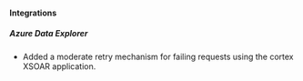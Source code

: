 
#### Integrations

##### Azure Data Explorer

- Added a moderate retry mechanism for failing requests using the cortex XSOAR application.

